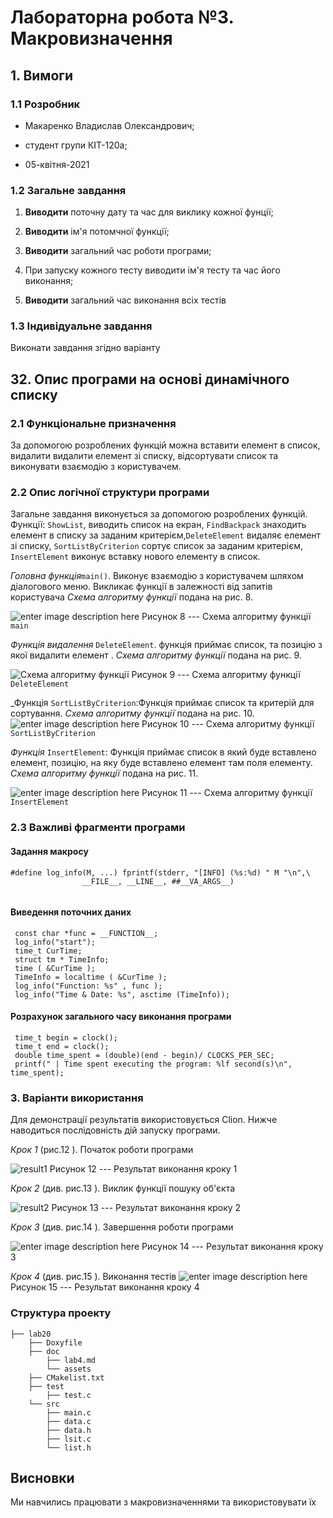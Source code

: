 ﻿
# Лабораторна робота №3. Макровизначення

## 1. Вимоги

### 1.1 Розробник

- Макаренко Владислав Олександрович;

- студент групи КІТ-120а;

- 05-квітня-2021

### 1.2 Загальне завдання

 1. **Виводити** поточну дату та час для виклику кожної фунції;

 2. **Виводити** ім'я потомчної функції;

 3. **Виводити** загальний час роботи програми;

 4. При запуску кожного тесту виводити ім'я тесту та час його виконання;

 5. **Виводити** загальний час виконання всіх тестів

### 1.3 Індивідуальне завдання

 Виконати завдання згідно варіанту
 

## 32. Опис програми на основі динамічного списку

### 2.1 Функціональне призначення

За допомогою розроблених функцій можна вставити елемент в список, видалити видалити елемент зі списку, відсортувати список та виконувати взаємодію з користувачем.

### 2.2 Опис логічної структури програми

Загальне завдання виконується за допомогою розроблених функцій. Функції: `ShowList`, виводить список на екран, `FindBackpack` знаходить елемент в списку за заданим критерієм,`DeleteElement` видаляє елемент зі списку,  `SortListByCriterion` сортує список за заданим критерієм, `InsertElement` виконує вставку нового елементу в список.

_Головна функція_`main()`. Виконує взаємодію з користувачем шляхом діалогового меню. Викликає функції в залежності від запитів користувача
 _Схема алгоритму функції_ подана на рис. 8.

![enter image description here](https://github.com/Vlad-Makarenko/Programing-repo/blob/main/lab18&&lab19/doc/assets/main19.png?raw=true)
Рисунок 8  --- Схема алгоритму функції `main`


_Функція видалення_ `DeleteElement`. функція приймає список, та позицію з якої видалити елемент .
_Схема алгоритму функції_ подана на рис. 9.

![Схема алгоритму функції](https://github.com/Vlad-Makarenko/Programing-repo/blob/main/lab18&&lab19/doc/assets/DeleteElement.png?raw=true)
Рисунок 9 --- Схема алгоритму функції `DeleteElement`

_Функція `SortListByCriterion`:Функція приймає список та критерій для сортування.
_Схема алгоритму функції_ подана на рис. 10.
![enter image description here](https://github.com/Vlad-Makarenko/Programing-repo/blob/main/lab18&&lab19/doc/assets/SortListByCriterion.png?raw=true)
Рисунок 10 --- Схема алгоритму функції  `SortListByCriterion`

_Функція_ `InsertElement`: Функція приймає список в який буде вставлено елемент, позицію, на яку буде вставлено елемент там поля елементу.
_Схема алгоритму функції_ подана на рис. 11.

![enter image description here](https://github.com/Vlad-Makarenko/Programing-repo/blob/main/lab18&&lab19/doc/assets/InsertElement.png?raw=true)
Рисунок 11 --- Схема алгоритму функції  `InsertElement`




### 2.3 Важливі фрагменти програми

#### Задання макросу

``` 
#define log_info(M, ...) fprintf(stderr, "[INFO] (%s:%d) " M "\n",\
		        __FILE__, __LINE__, ##__VA_ARGS__)
  
```
#### Виведення поточних даних

```
 const char *func = __FUNCTION__;
 log_info("start");
 time_t CurTime;
 struct tm * TimeInfo;
 time ( &CurTime );
 ТimeInfo = localtime ( &CurTime );
 log_info("Function: %s" , func );
 log_info("Time & Date: %s", asctime (TimeInfo));
```
#### Розрахунок загального часу виконання програми

```
 time_t begin = clock();
 time_t end = clock();
 double time_spent = (double)(end - begin)/ CLOCKS_PER_SEC;
 printf(" | Time spent executing the program: %lf second(s)\n", time_spent);
```

### 3. Варіанти використання

Для демонстрації результатів використовується Clion. Нижче наводиться послідовність  дій запуску програми.

_Крок 1_ (рис.12 ). Початок роботи програми

![result1](https://github.com/Vlad-Makarenko/Programing-repo/blob/main/lab18&&lab19/doc/assets/result4.png?raw=truee)
Рисунок 12 --- Результат виконання кроку 1

_Крок 2_ (див. рис.13 ). Виклик функції пошуку об'єкта

![result2](https://github.com/Vlad-Makarenko/Programing-repo/blob/main/lab18&&lab19/doc/assets/result5.png?raw=true)
Рисунок 13 --- Результат виконання кроку 2

_Крок 3_ (див. рис.14 ). Завершення роботи програми 

![enter image description here](https://github.com/Vlad-Makarenko/Programing-repo/blob/main/lab18&&lab19/doc/assets/result6.png?raw=true)
Рисунок 14 --- Результат виконання кроку 3

_Крок 4_ (див. рис.15 ). Виконання тестів
![enter image description here](https://github.com/Vlad-Makarenko/Programing-repo/blob/main/lab18&&lab19/doc/assets/valgrind.png?raw=true)
Рисунок 15 --- Результат виконання кроку 4
### Структура проекту

	├── lab20
	    ├── Doxyfile
	    ├── doc
	        ├── lab4.md
	        └── assets
        ├── CMakelist.txt
		├── test
            ├── test.c
		└── src
		    ├── main.c
		    ├── data.c
            ├── data.h
		    ├── lsit.c
		    └── list.h
## Висновки

Ми навчились працювати з макровизначеннями та використовувати їх

